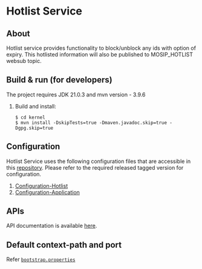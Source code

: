 # Hotlist Service

## About

Hotlist service provides functionality to block/unblock any ids with option of expiry. This hotlisted information will also be published to MOSIP_HOTLIST websub topic.

## Build & run (for developers)
The project requires JDK 21.0.3
and mvn version - 3.9.6
1. Build and install:
    ```
    $ cd kernel
    $ mvn install -DskipTests=true -Dmaven.javadoc.skip=true -Dgpg.skip=true
    ```

## Configuration
Hotlist Service uses the following configuration files that are accessible in this [repository](https://github.com/mosip/mosip-config/tree/master).
Please refer to the required released tagged version for configuration.
1. [Configuration-Hotlist](https://github.com/mosip/mosip-config/blob/master/hotlist-default.properties)
2. [Configuration-Application](https://github.com/mosip/mosip-config/blob/master/application-default.properties)

## APIs
API documentation is available [here](https://mosip.github.io/documentation/1.2.0/hotlist-service.html).

## Default context-path and port
Refer [`bootstrap.properties`](src/main/resources/bootstrap.properties)